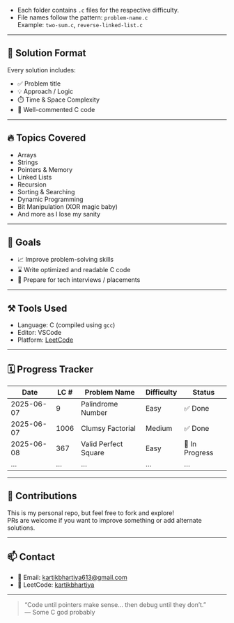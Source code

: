 
- Each folder contains `.c` files for the respective difficulty.
- File names follow the pattern: `problem-name.c`  
  Example: `two-sum.c`, `reverse-linked-list.c`

---

## 🧠 Solution Format

Every solution includes:
- ✅ Problem title
- 💡 Approach / Logic
- ⏱️ Time & Space Complexity
- 🧾 Well-commented C code

---

## 🔥 Topics Covered

- Arrays
- Strings
- Pointers & Memory
- Linked Lists
- Recursion
- Sorting & Searching
- Dynamic Programming
- Bit Manipulation (XOR magic baby)
- And more as I lose my sanity

---

## 🎯 Goals

- 📈 Improve problem-solving skills
- ⌛ Write optimized and readable C code
- 🚀 Prepare for tech interviews / placements

---

## ⚒️ Tools Used

- Language: C (compiled using `gcc`)
- Editor: VSCode 
- Platform: [LeetCode](https://leetcode.com/)

---

## 🗓️ Progress Tracker

| Date       | LC #   | Problem Name           | Difficulty | Status    |
|------------|--------|------------------------|------------|-----------|
| 2025-06-07 | 9      | Palindrome Number      | Easy       | ✅ Done   |
| 2025-06-07 | 1006   | Clumsy Factorial       | Medium     | ✅ Done   |
| 2025-06-08 | 367    | Valid Perfect Square   | Easy       | 🔄 In Progress |
| …          | …      | …                      | …          | …         |

---

## 🙌 Contributions

This is my personal repo, but feel free to fork and explore!  
PRs are welcome if you want to improve something or add alternate solutions.

---

## 📫 Contact

- 📧 Email: kartikbhartiya613@gmail.com
- 🧠 LeetCode: [kartikbhartiya](https://leetcode.com/kartikbhartiya/)

---

> “Code until pointers make sense… then debug until they don’t.”  
> — Some C god probably
